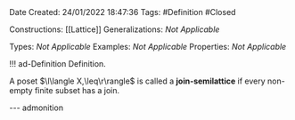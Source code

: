<br />
<br />

Date Created: 24/01/2022 18:47:36
Tags: #Definition #Closed 

Constructions: [[Lattice]]
Generalizations: _Not Applicable_

Types: _Not Applicable_
Examples: _Not Applicable_ 
Properties: _Not Applicable_

!!! ad-Definition Definition.

A poset $\l\langle X,\leq\r\rangle$ is called a **join-semilattice** if every non-empty finite subset has a join.

--- admonition
